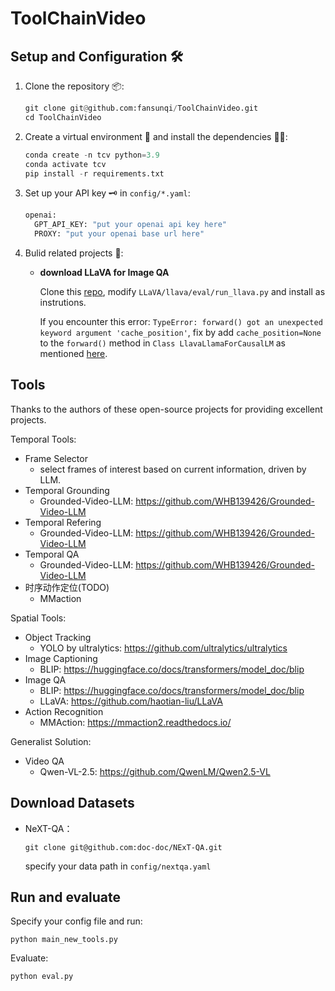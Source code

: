 # ToolChainVideo


## Setup and Configuration 🛠️

1. Clone the repository 📦:
   ```python
   git clone git@github.com:fansunqi/ToolChainVideo.git
   cd ToolChainVideo
   ```
2. Create a virtual environment 🧹 and install the dependencies 🧑‍🍳:
   ```python
   conda create -n tcv python=3.9
   conda activate tcv
   pip install -r requirements.txt
   ```
3. Set up your API key 🗝️ in `config/*.yaml`:
     ```python
     openai:
       GPT_API_KEY: "put your openai api key here"
       PROXY: "put your openai base url here"
     ```

5. Bulid related projects 🧩:

   - **download LLaVA for Image QA**
     
     Clone this [repo](https://github.com/haotian-liu/LLaVA), modify ```LLaVA/llava/eval/run_llava.py``` and install as instrutions.

     If you encounter this error:
     `TypeError: forward() got an unexpected keyword argument 'cache_position'`, 
     fix by add `cache_position=None` to the `forward()` method in `Class LlavaLlamaForCausalLM` as mentioned [here](https://github.com/huggingface/transformers/issues/29426).


## Tools

Thanks to the authors of these open-source projects for providing excellent projects.

Temporal Tools:
- Frame Selector
    + select frames of interest based on current information, driven by LLM.
- Temporal Grounding
    + Grounded-Video-LLM: https://github.com/WHB139426/Grounded-Video-LLM
- Temporal Refering
    + Grounded-Video-LLM: https://github.com/WHB139426/Grounded-Video-LLM
- Temporal QA
    + Grounded-Video-LLM: https://github.com/WHB139426/Grounded-Video-LLM
- 时序动作定位(TODO)
    + MMaction

Spatial Tools:
- Object Tracking 
    + YOLO by ultralytics: https://github.com/ultralytics/ultralytics
- Image Captioning
    + BLIP: https://huggingface.co/docs/transformers/model_doc/blip
- Image QA
    + BLIP: https://huggingface.co/docs/transformers/model_doc/blip
    + LLaVA: https://github.com/haotian-liu/LLaVA
- Action Recognition
    + MMAction: https://mmaction2.readthedocs.io/


Generalist Solution:
- Video QA
    + Qwen-VL-2.5: https://github.com/QwenLM/Qwen2.5-VL


## Download Datasets
- NeXT-QA：
  ```
  git clone git@github.com:doc-doc/NExT-QA.git
  ```
  specify your data path in ```config/nextqa.yaml```

## Run and evaluate

Specify your config file and run:
```
python main_new_tools.py
```

Evaluate:

```
python eval.py
```